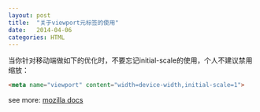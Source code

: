 ```yaml
---
layout: post
title:  "关于viewport元标签的使用"
date:   2014-04-06
categories: HTML
---
```


当你针对移动端做如下的优化时，不要忘记initial-scale的使用，个人不建议禁用缩放：

```html
<meta name="viewport" content="width=device-width,initial-scale=1">
```

see more: <a href="https://developer.mozilla.org/zh-CN/docs/Mobile/Viewport_meta_tag" target="_blank">mozilla docs</a>